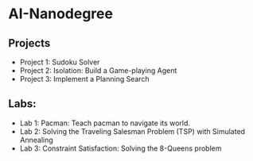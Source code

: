 # AI-Nanodegree

## Projects

* Project 1: Sudoku Solver
* Project 2: Isolation: Build a Game-playing Agent
* Project 3: Implement a Planning Search

## Labs:
* Lab 1: Pacman: Teach pacman to navigate its world.
* Lab 2: Solving the Traveling Salesman Problem (TSP) with Simulated Annealing
* Lab 3: Constraint Satisfaction: Solving the 8-Queens problem
